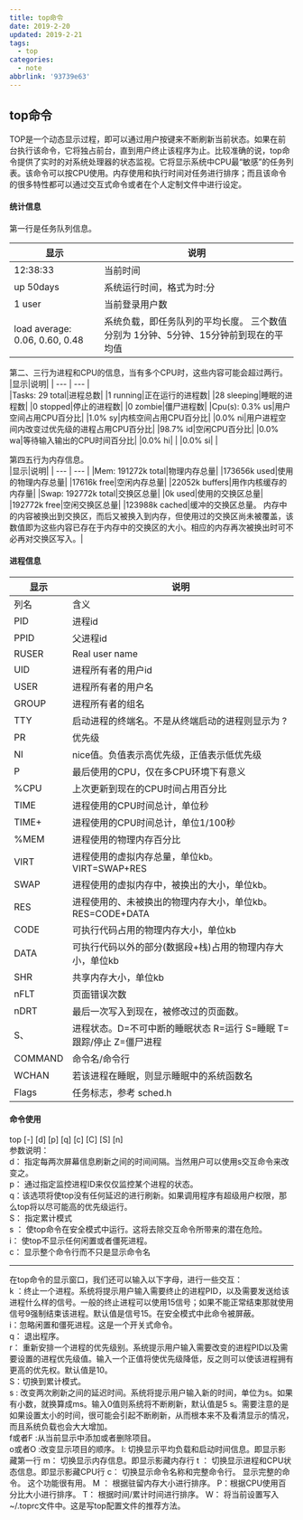 ```yaml
---
title: top命令
date: 2019-2-20
updated: 2019-2-21
tags:
  - top
categories:
  - note
abbrlink: '93739e63'
---
```



## **top命令**

TOP是一个动态显示过程，即可以通过用户按键来不断刷新当前状态。如果在前台执行该命令，它将独占前台，直到用户终止该程序为止。比较准确的说，top命令提供了实时的对系统处理器的状态监视。它将显示系统中CPU最“敏感”的任务列表。该命令可以按CPU使用。内存使用和执行时间对任务进行排序；而且该命令的很多特性都可以通过交互式命令或者在个人定制文件中进行设定。   
#### 统计信息   
<!--more-->
第一行是任务队列信息。   

|显示|说明| 
| --- | --- |
|12:38:33|当前时间|
|up 50days|系统运行时间，格式为时:分|
|1 user|当前登录用户数|
|load average: 0.06, 0.60, 0.48|系统负载，即任务队列的平均长度。 三个数值分别为  1分钟、5分钟、15分钟前到现在的平均值|

第二、三行为进程和CPU的信息，当有多个CPU时，这些内容可能会超过两行。   
|显示|说明| 
| --- | --- |    
|Tasks: 29 total|进程总数|
|1 running|正在运行的进程数|
|28 sleeping|睡眠的进程数|
|0 stopped|停止的进程数|
|0 zombie|僵尸进程数|
|Cpu(s): 0.3% us|用户空间占用CPU百分比|
|1.0% sy|内核空间占用CPU百分比|
|0.0% ni|用户进程空间内改变过优先级的进程占用CPU百分比|
|98.7% id|空闲CPU百分比|
|0.0% wa|等待输入输出的CPU时间百分比|
|0.0% hi| |
|0.0% si| |

第四五行为内存信息。   
|显示|说明| 
| --- | --- | 
|Mem: 191272k total|物理内存总量|
|173656k used|使用的物理内存总量|
|17616k free|空闲内存总量|
|22052k buffers|用作内核缓存的内存量|
|Swap: 192772k total|交换区总量|
|0k used|使用的交换区总量|
|192772k free|空闲交换区总量|
|123988k cached|缓冲的交换区总量。 内存中的内容被换出到交换区，而后又被换入到内存，但使用过的交换区尚未被覆盖，该数值即为这些内容已存在于内存中的交换区的大小。相应的内存再次被换出时可不必再对交换区写入。|
#### 进程信息

|显示|说明| 
| --- | --- |
|列名|含义|
|PID|进程id|
PPID|父进程id|
|RUSER|Real user name|
|UID|进程所有者的用户id|
|USER|进程所有者的用户名|
|GROUP|进程所有者的组名|
|TTY|启动进程的终端名。不是从终端启动的进程则显示为 ?|
|PR|优先级|
|NI|nice值。负值表示高优先级，正值表示低优先级|
|P|最后使用的CPU，仅在多CPU环境下有意义|
|%CPU|上次更新到现在的CPU时间占用百分比|
|TIME|进程使用的CPU时间总计，单位秒|
|TIME+|进程使用的CPU时间总计，单位1/100秒|
|%MEM|进程使用的物理内存百分比|
|VIRT|进程使用的虚拟内存总量，单位kb。VIRT=SWAP+RES|
|SWAP|进程使用的虚拟内存中，被换出的大小，单位kb。|
|RES|进程使用的、未被换出的物理内存大小，单位kb。RES=CODE+DATA|
|CODE|可执行代码占用的物理内存大小，单位kb|
|DATA|可执行代码以外的部分(数据段+栈)占用的物理内存大小，单位kb|
|SHR|共享内存大小，单位kb|
|nFLT|页面错误次数|
|nDRT|最后一次写入到现在，被修改过的页面数。|
|S、|进程状态。D=不可中断的睡眠状态 R=运行 S=睡眠 T=跟踪/停止 Z=僵尸进程|
|COMMAND|命令名/命令行|
|WCHAN|若该进程在睡眠，则显示睡眠中的系统函数名|
|Flags|任务标志，参考 sched.h|

#### 命令使用
top [-] [d] [p] [q] [c] [C] [S]    [n]   
参数说明：   
d：  指定每两次屏幕信息刷新之间的时间间隔。当然用户可以使用s交互命令来改变之。   
p：  通过指定监控进程ID来仅仅监控某个进程的状态。   
q：该选项将使top没有任何延迟的进行刷新。如果调用程序有超级用户权限，那么top将以尽可能高的优先级运行。   
S： 指定累计模式   
s ： 使top命令在安全模式中运行。这将去除交互命令所带来的潜在危险。   
i：  使top不显示任何闲置或者僵死进程。   
c：  显示整个命令行而不只是显示命令名   
   
***   
在top命令的显示窗口，我们还可以输入以下字母，进行一些交互：   
k  ：终止一个进程。系统将提示用户输入需要终止的进程PID，以及需要发送给该进程什么样的信号。一般的终止进程可以使用15信号；如果不能正常结束那就使用信号9强制结束该进程。默认值是信号15。在安全模式中此命令被屏蔽。   
i：忽略闲置和僵死进程。这是一个开关式命令。   
q：  退出程序。   
r：  重新安排一个进程的优先级别。系统提示用户输入需要改变的进程PID以及需要设置的进程优先级值。输入一个正值将使优先级降低，反之则可以使该进程拥有更高的优先权。默认值是10。   
S：切换到累计模式。   
s :  改变两次刷新之间的延迟时间。系统将提示用户输入新的时间，单位为s。如果有小数，就换算成ms。输入0值则系统将不断刷新，默认值是5 s。需要注意的是如果设置太小的时间，很可能会引起不断刷新，从而根本来不及看清显示的情况，而且系统负载也会大大增加。   
f或者F :从当前显示中添加或者删除项目。   
o或者O  :改变显示项目的顺序。
l: 切换显示平均负载和启动时间信息。即显示影藏第一行
m： 切换显示内存信息。即显示影藏内存行
t ： 切换显示进程和CPU状态信息。即显示影藏CPU行
c：  切换显示命令名称和完整命令行。 显示完整的命令。 这个功能很有用。
M ： 根据驻留内存大小进行排序。
P：根据CPU使用百分比大小进行排序。
T： 根据时间/累计时间进行排序。
W：  将当前设置写入~/.toprc文件中。这是写top配置文件的推荐方法。
